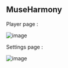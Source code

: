 ﻿## MuseHarmony

Player page :

![image](https://github.com/user-attachments/assets/8cd0360d-df46-43d7-9f08-b662fa7ee857)

Settings page :

![image](https://github.com/user-attachments/assets/513ca921-4656-4dd8-b255-c1a18445c978)
